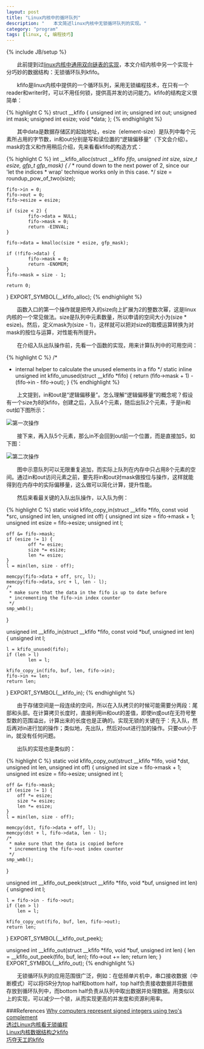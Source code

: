 ```yaml
---
layout: post
title: "Linux内核中的循环队列"
description: "　　本文简述linux内核中无锁循环队列的实现。"
category: "program"
tags: [linux, C, 编程技巧]
---
```

{% include JB/setup %}

　　此前提到过[linux内核中通用双向链表的实现](http://cration.rcstech.org/program/2014/01/17/linux-list/)，本文介绍内核中另一个实现十分巧妙的数据结构：无锁循环队列kfifo。

　　kfifo是linux内核中提供的一个循环队列，采用无锁编程技术，在只有一个reader和writer时，可以不用任何锁，提供高并发的访问能力。kfifo的结构定义很简单：

{% highlight C %}
struct __kfifo {
        unsigned int        in;
        unsigned int        out;
        unsigned int        mask;
        unsigned int        esize;
        void                *data;
};
{% endhighlight %}

　　其中data是数据存储区的起始地址，esize（element-size）是队列中每个元素所占用的字节数，in和out分别是写和读位置的“逻辑偏移量”（下文会介绍）。mask的含义和作用稍后介绍，先来看看kfifo的构造方式：

{% highlight C %}
int __kfifo_alloc(struct __kfifo *fifo, unsigned int size,
                size_t esize, gfp_t gfp_mask)
{
    /*
     * round down to the next power of 2, since our 'let the indices
     * wrap' technique works only in this case.
     */
    size = roundup_pow_of_two(size);

    fifo->in = 0;
    fifo->out = 0;
    fifo->esize = esize;

    if (size < 2) {
            fifo->data = NULL;
            fifo->mask = 0;
            return -EINVAL;
    }

    fifo->data = kmalloc(size * esize, gfp_mask);

    if (!fifo->data) {
            fifo->mask = 0;
            return -ENOMEM;
    }
    fifo->mask = size - 1;

    return 0;
}
EXPORT_SYMBOL(__kfifo_alloc);
{% endhighlight %}

　　函数入口的第一个操作就是把传入的size向上扩展为2的整数次幂，这是linux内核的一个常见做法。size是队列中元素数量，所以申请的空间大小为(size * esize)。然后，定义mask为(size - 1)，这样就可以把对size的取模运算转换为对mask的按位与运算，对性能有所提升。

　　在介绍入队出队操作前，先看一个函数的实现，用来计算队列中的可用空间：

{% highlight C %}
/*
 * internal helper to calculate the unused elements in a fifo
 */
static inline unsigned int kfifo_unused(struct __kfifo *fifo)
{
    return (fifo->mask + 1) - (fifo->in - fifo->out);
}
{% endhighlight %}

　　上文提到，in和out是“逻辑偏移量”。怎么理解“逻辑偏移量”的概念呢？假设有一个size为8的kfifo，创建之后，入队4个元素，随后出队2个元素，于是in和out如下图所示：

![第一次操作]({{site.img_path}}/linux_kfifo1.png)

　　接下来，再入队5个元素，那么in不会回到out前一个位置，而是直接加5，如下图：

![第二次操作]({{site.img_path}}/linux_kfifo2.png)

　　图中示意队列可以无限重复追加，而实际上队列在内存中只占用8个元素的空间。通过in和out访问元素之前，要先将in和out对mask做按位与操作，这样就能得到在内存中的实际偏移量，这么做可以简化计算，提升性能。

　　然后来看最关键的入队出队操作，以入队为例：

{% highlight C %}
static void kfifo_copy_in(struct __kfifo *fifo, const void *src, unsigned int len, unsigned int off)
{
    unsigned int size = fifo->mask + 1;
    unsigned int esize = fifo->esize;
    unsigned int l;

    off &= fifo->mask;
    if (esize != 1) {
            off *= esize;
            size *= esize;
            len *= esize;
    }
    l = min(len, size - off);

    memcpy(fifo->data + off, src, l);
    memcpy(fifo->data, src + l, len - l);
    /*
     * make sure that the data in the fifo is up to date before
     * incrementing the fifo->in index counter
     */
    smp_wmb();
}

unsigned int __kfifo_in(struct __kfifo *fifo,
                const void *buf, unsigned int len)
{
    unsigned int l;

    l = kfifo_unused(fifo);
    if (len > l)
            len = l;

    kfifo_copy_in(fifo, buf, len, fifo->in);
    fifo->in += len;
    return len;
}
EXPORT_SYMBOL(__kfifo_in);
{% endhighlight %}

　　由于存储空间是一段连续的空间，所以在入队拷贝的时候可能需要分两段：尾部和头部。在计算拷贝长度时，直接利用in和out的差值，即使in或out在无符号整型数的范围溢出，计算出来的长度也是正确的。实现无锁的关键在于：先入队，然后再对in进行加的操作；类似地，先出队，然后对out进行加的操作。只要out小于in，就没有任何问题。

　　出队的实现也是类似的：

{% highlight C %}
static void kfifo_copy_out(struct __kfifo *fifo, void *dst,
                unsigned int len, unsigned int off)
{
    unsigned int size = fifo->mask + 1;
    unsigned int esize = fifo->esize;
    unsigned int l;

    off &= fifo->mask;
    if (esize != 1) {
        off *= esize;
        size *= esize;
        len *= esize;
    }
    l = min(len, size - off);

    memcpy(dst, fifo->data + off, l);
    memcpy(dst + l, fifo->data, len - l);
    /*
     * make sure that the data is copied before
     * incrementing the fifo->out index counter
     */
    smp_wmb();
}

unsigned int __kfifo_out_peek(struct __kfifo *fifo,
                void *buf, unsigned int len)
{
    unsigned int l;

    l = fifo->in - fifo->out;
    if (len > l)
        len = l;

    kfifo_copy_out(fifo, buf, len, fifo->out);
    return len;
}
EXPORT_SYMBOL(__kfifo_out_peek);

unsigned int __kfifo_out(struct __kfifo *fifo,
                void *buf, unsigned int len)
{
    len = __kfifo_out_peek(fifo, buf, len);
    fifo->out += len;
    return len;
}
EXPORT_SYMBOL(__kfifo_out);
{% endhighlight %}

　　无锁循环队列的应用范围很广泛，例如：在低频单片机中，串口接收数据（中断模式）可以将ISR分为top half和bottom half，top half负责接收数据并将数据存放到循环队列中，而bottom half负责从队列中取出数据并处理数据。用类似以上的实现，可以减少一个锁，从而实现更高的并发度和资源利用率。

###References
[Why computers represent signed integers using two's complement](http://igoro.com/archive/why-computers-represent-signed-integers-using-twos-complement/)  
[透过Linux内核看无锁编程](http://www.ibm.com/developerworks/cn/linux/l-cn-lockfree/index.html?ca=dat-cn-0121)  
[Linux内核数据结构之kfifo](http://www.cnblogs.com/Anker/p/3481373.html)  
[巧夺天工的kfifo](http://blog.csdn.net/linyt/article/details/5764312)
